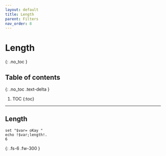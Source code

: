 ```yaml
---
layout: default
title: Length
parent: Filters
nav_order: 8
---
```


# Length
{: .no_toc }

## Table of contents
{: .no_toc .text-delta }

1. TOC
{:toc}

---

## Length
```batch
set "$var= oKay "
echo !$var;length!.
6
```

{: .fs-6 .fw-300 }
